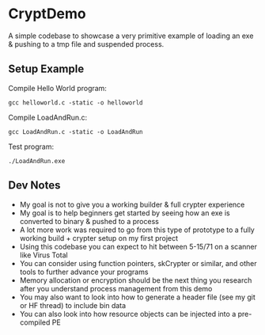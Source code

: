 # CryptDemo

A simple codebase to showcase a very primitive example of loading an exe & pushing to a tmp file and suspended process.

## Setup Example
Compile Hello World program:
```
gcc helloworld.c -static -o helloworld
```

Compile LoadAndRun.c:
```
gcc LoadAndRun.c -static -o LoadAndRun
```

Test program:
```
./LoadAndRun.exe
```


## Dev Notes
- My goal is not to give you a working builder & full crypter experience
- My goal is to help beginners get started by seeing how an exe is converted to binary & pushed to a process
- A lot more work was required to go from this type of prototype to a fully working build + crypter setup on my first project
- Using this codebase you can expect to hit between 5-15/71 on a scanner like Virus Total
- You can consider using function pointers, skCrypter or similar, and other tools to further advance your programs
- Memory allocation or encryption should be the next thing you research after you understand process management from this demo
- You may also want to look into how to generate a header file (see my git or HF thread) to include bin data
- You can also look into how resource objects can be injected into a pre-compiled PE


